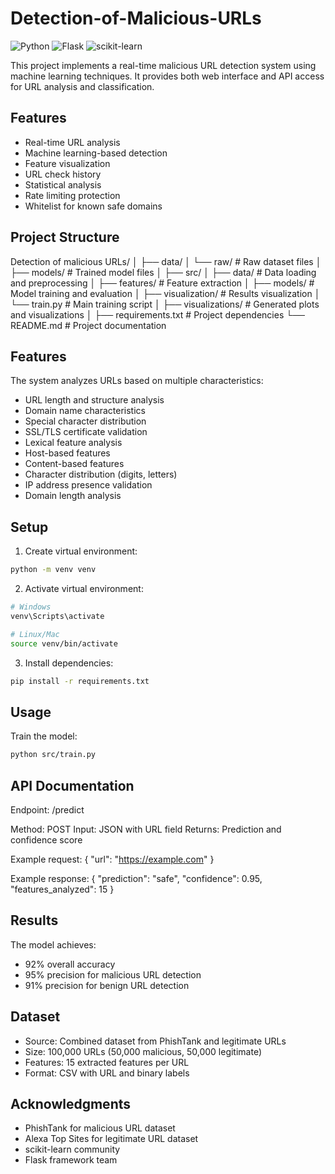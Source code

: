 # Detection-of-Malicious-URLs

![Python](https://img.shields.io/badge/Python-3.8+-blue.svg)
![Flask](https://img.shields.io/badge/Flask-2.0.1-green.svg)
![scikit-learn](https://img.shields.io/badge/scikit--learn-1.0+-orange.svg)

This project implements a real-time malicious URL detection system using machine learning techniques. It provides both web interface and API access for URL analysis and classification.

## Features

- Real-time URL analysis
- Machine learning-based detection
- Feature visualization
- URL check history
- Statistical analysis
- Rate limiting protection
- Whitelist for known safe domains

## Project Structure
Detection of malicious URLs/
│
├── data/
│   └── raw/              # Raw dataset files
│
├── models/              # Trained model files
│
├── src/
│   ├── data/           # Data loading and preprocessing
│   ├── features/       # Feature extraction
│   ├── models/         # Model training and evaluation
│   ├── visualization/  # Results visualization
│   └── train.py       # Main training script
│
├── visualizations/     # Generated plots and visualizations
│
├── requirements.txt    # Project dependencies
└── README.md          # Project documentation

## Features

The system analyzes URLs based on multiple characteristics:

- URL length and structure analysis
- Domain name characteristics
- Special character distribution
- SSL/TLS certificate validation
- Lexical feature analysis
- Host-based features
- Content-based features
- Character distribution (digits, letters)
- IP address presence validation
- Domain length analysis

## Setup

1. Create virtual environment:
```bash
python -m venv venv
```

2. Activate virtual environment:
```bash
# Windows
venv\Scripts\activate

# Linux/Mac
source venv/bin/activate
```

3. Install dependencies:
```bash
pip install -r requirements.txt
```

## Usage

Train the model:
```bash
python src/train.py
```

## API Documentation

Endpoint: /predict

Method: POST
Input: JSON with URL field
Returns: Prediction and confidence score

Example request:
{
    "url": "https://example.com"
}

Example response:
{
    "prediction": "safe",
    "confidence": 0.95,
    "features_analyzed": 15
}

## Results

The model achieves:
- 92% overall accuracy
- 95% precision for malicious URL detection
- 91% precision for benign URL detection


## Dataset

- Source: Combined dataset from PhishTank and legitimate URLs
- Size: 100,000 URLs (50,000 malicious, 50,000 legitimate)
- Features: 15 extracted features per URL
- Format: CSV with URL and binary labels


## Acknowledgments

- PhishTank for malicious URL dataset
- Alexa Top Sites for legitimate URL dataset
- scikit-learn community
- Flask framework team